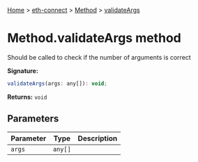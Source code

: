 [Home](./index) &gt; [eth-connect](./eth-connect.md) &gt; [Method](./eth-connect.method.md) &gt; [validateArgs](./eth-connect.method.validateargs.md)

# Method.validateArgs method

Should be called to check if the number of arguments is correct

**Signature:**
```javascript
validateArgs(args: any[]): void;
```
**Returns:** `void`

## Parameters

|  Parameter | Type | Description |
|  --- | --- | --- |
|  `args` | `any[]` |  |

